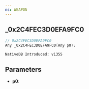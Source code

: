 ```yaml
---
ns: WEAPON
---
```

## _0x2C4FEC3D0EFA9FC0

```c
// 0x2C4FEC3D0EFA9FC0
Any _0x2C4FEC3D0EFA9FC0(Any p0);
```

```
NativeDB Introduced: v1355
```

## Parameters
* **p0**:
